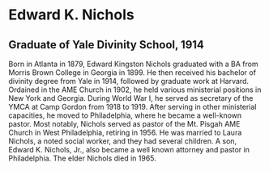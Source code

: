 # Edward K. Nichols
## Graduate of Yale Divinity School, 1914
Born in Atlanta in 1879, Edward Kingston Nichols graduated with a BA from Morris Brown College in Georgia in 1899. He then received his bachelor of divinity degree from Yale in 1914, followed by graduate work at Harvard. Ordained in the AME Church in 1902, he held various ministerial positions in New York and Georgia. During World War I, he served as secretary of the YMCA at Camp Gordon from 1918 to 1919. After serving in other ministerial capacities, he moved to Philadelphia, where he became a well-known pastor. Most notably, Nichols served as pastor of the Mt. Pisgah AME Church in West Philadelphia, retiring in 1956. He was married to Laura Nichols, a noted social worker, and they had several children. A son, Edward K. Nichols, Jr., also became a well known attorney and pastor in Philadelphia. The elder Nichols died in 1965.
